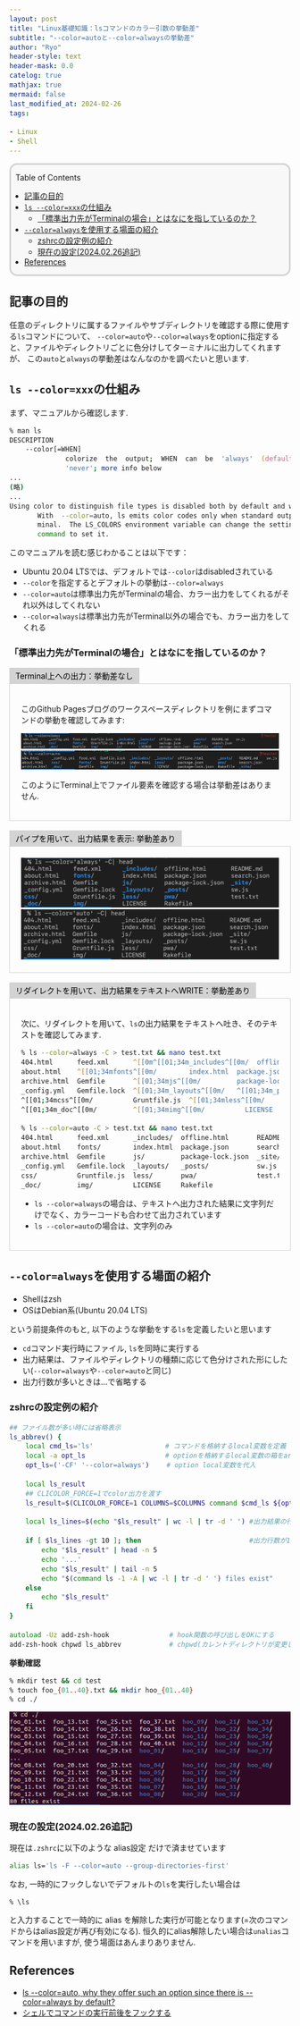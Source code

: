 ```yaml
---
layout: post
title: "Linux基礎知識：lsコマンドのカラー引数の挙動差"
subtitle: "--color=autoと--color=alwaysの挙動差"
author: "Ryo"
header-style: text
header-mask: 0.0
catelog: true
mathjax: true
mermaid: false
last_modified_at: 2024-02-26
tags:

- Linux
- Shell
---
```


<div style='border-radius: 1em; border-style:solid; border-color:#D3D3D3; background-color:#F8F8F8'>

<p class="h4">&nbsp;&nbsp;Table of Contents</p>

<!-- START doctoc generated TOC please keep comment here to allow auto update -->
<!-- DON'T EDIT THIS SECTION, INSTEAD RE-RUN doctoc TO UPDATE -->

- [記事の目的](#%E8%A8%98%E4%BA%8B%E3%81%AE%E7%9B%AE%E7%9A%84)
- [`ls --color=xxx`の仕組み](#ls---colorxxx%E3%81%AE%E4%BB%95%E7%B5%84%E3%81%BF)
  - [「標準出力先がTerminalの場合」とはなにを指しているのか？](#%E6%A8%99%E6%BA%96%E5%87%BA%E5%8A%9B%E5%85%88%E3%81%8Cterminal%E3%81%AE%E5%A0%B4%E5%90%88%E3%81%A8%E3%81%AF%E3%81%AA%E3%81%AB%E3%82%92%E6%8C%87%E3%81%97%E3%81%A6%E3%81%84%E3%82%8B%E3%81%AE%E3%81%8B)
- [`--color=always`を使用する場面の紹介](#--coloralways%E3%82%92%E4%BD%BF%E7%94%A8%E3%81%99%E3%82%8B%E5%A0%B4%E9%9D%A2%E3%81%AE%E7%B4%B9%E4%BB%8B)
  - [zshrcの設定例の紹介](#zshrc%E3%81%AE%E8%A8%AD%E5%AE%9A%E4%BE%8B%E3%81%AE%E7%B4%B9%E4%BB%8B)
  - [現在の設定(2024.02.26追記)](#%E7%8F%BE%E5%9C%A8%E3%81%AE%E8%A8%AD%E5%AE%9A20240226%E8%BF%BD%E8%A8%98)
- [References](#references)

<!-- END doctoc generated TOC please keep comment here to allow auto update -->


</div>

## 記事の目的

任意のディレクトリに属するファイルやサブディレクトリを確認する際に使用する`ls`コマンドについて、
`--color=auto`や`--color=always`をoptionに指定すると、ファイルやディレクトリごとに色分けしてターミナルに出力してくれますが、
この`auto`と`always`の挙動差はなんなのかを調べたいと思います.

## `ls --color=xxx`の仕組み

まず、マニュアルから確認します.

```zsh
% man ls
DESCRIPTION
    --color[=WHEN]
              colorize  the  output;  WHEN  can  be  'always'  (default  if omitted), 'auto', or
              'never'; more info below
...
(略)
...
Using color to distinguish file types is disabled both by default and with --color=never.
       With  --color=auto, ls emits color codes only when standard output is connected to a ter‐
       minal.  The LS_COLORS environment variable can change the settings.   Use  the  dircolors
       command to set it.
```

このマニュアルを読む感じわかることは以下です：

- Ubuntu 20.04 LTSでは、デフォルトでは`--color`はdisabledされている
- `--color`を指定するとデフォルトの挙動は`--color=always`
- `--color=auto`は標準出力先がTerminalの場合、カラー出力をしてくれるがそれ以外はしてくれない
- `--color=always`は標準出力先がTerminal以外の場合でも、カラー出力をしてくれる

### 「標準出力先がTerminalの場合」とはなにを指しているのか？

<div style="display: inline-block; background: #D3D3D3;; border: 1px solid #D3D3D3; padding: 3px 10px;color:black"><span >Terminal上への出力：挙動差なし</span>
</div>

<div style="border: 1px solid #D3D3D3; font-size: 100%; padding: 20px;">

このGithub Pagesブログのワークスペースディレクトリを例にまずコマンドの挙動を確認してみます:

<img src="https://github.com/ryonakimageserver/omorikaizuka/blob/master/%E3%83%96%E3%83%AD%E3%82%B0%E7%94%A8/20220226-ls-always.png?raw=true">

<img src="https://github.com/ryonakimageserver/omorikaizuka/blob/master/%E3%83%96%E3%83%AD%E3%82%B0%E7%94%A8/20220226-ls-auto.png?raw=true">

このようにTerminal上でファイル要素を確認する場合は挙動差はありません. 

</div>

<br>

<div style="display: inline-block; background: #D3D3D3;; border: 1px solid #D3D3D3; padding: 3px 10px;color:black"><span >パイプを用いて、出力結果を表示: 挙動差あり</span>
</div>

<div style="border: 1px solid #D3D3D3; font-size: 100%; padding: 20px;">

<img src="https://github.com/ryonakimageserver/omorikaizuka/blob/master/%E3%83%96%E3%83%AD%E3%82%B0%E7%94%A8/20220226-ls-always-head.png?raw=true">

<img src="https://github.com/ryonakimageserver/omorikaizuka/blob/master/%E3%83%96%E3%83%AD%E3%82%B0%E7%94%A8/20220226-ls-auto-head.png?raw=true">

</div>

<br>

<div style="display: inline-block; background: #D3D3D3;; border: 1px solid #D3D3D3; padding: 3px 10px;color:black"><span >リダイレクトを用いて、出力結果をテキストへWRITE：挙動差あり</span>
</div>

<div style="border: 1px solid #D3D3D3; font-size: 100%; padding: 20px;">

次に、リダイレクトを用いて、`ls`の出力結果をテキストへ吐き、そのテキストを確認してみます.

```zsh
% ls --color=always -C > test.txt && nano test.txt
404.html      feed.xml      ^[[0m^[[01;34m_includes^[[0m/  offline.html       README.md
about.html    ^[[01;34mfonts^[[0m/        index.html  package.json       search.json
archive.html  Gemfile       ^[[01;34mjs^[[0m/         package-lock.json  ^[[01;34m_site^[[0m/
_config.yml   Gemfile.lock  ^[[01;34m_layouts^[[0m/   ^[[01;34m_posts^[[0m/            sw.js
^[[01;34mcss^[[0m/          Gruntfile.js  ^[[01;34mless^[[0m/       ^[[01;34mpwa^[[0m/               test.txt
^[[01;34m_doc^[[0m/         ^[[01;34mimg^[[0m/          LICENSE     Rakefile

% ls --color=auto -C > test.txt && nano test.txt 
404.html      feed.xml      _includes/  offline.html       README.md
about.html    fonts/        index.html  package.json       search.json
archive.html  Gemfile       js/         package-lock.json  _site/
_config.yml   Gemfile.lock  _layouts/   _posts/            sw.js
css/          Gruntfile.js  less/       pwa/               test.txt
_doc/         img/          LICENSE     Rakefile
```

- `ls --color=always`の場合は、テキストへ出力された結果に文字列だけでなく、カラーコードも合わせて出力されています
- `ls --color=auto`の場合は、文字列のみ


</div>

## `--color=always`を使用する場面の紹介

- Shellはzsh
- OSはDebian系(Ubuntu 20.04 LTS)

という前提条件のもと, 以下のような挙動をする`ls`を定義したいと思います

- `cd`コマンド実行時にファイル, `ls`を同時に実行する
- 出力結果は、ファイルやディレクトリの種類に応じて色分けされた形にしたい(`--color=always`や`--color=auto`と同じ)
- 出力行数が多いときは...で省略する


### zshrcの設定例の紹介

```zsh
## ファイル数が多い時には省略表示
ls_abbrev() {
    local cmd_ls='ls'                  # コマンドを格納するlocal変数を定義
    local -a opt_ls                    # optionを格納するlocal変数の箱をarray型で定義
    opt_ls=('-CF' '--color=always')　　 # option local変数を代入

    local ls_result
    ## CLICOLOR_FORCE=1でcolor出力を渡す
    ls_result=$(CLICOLOR_FORCE=1 COLUMNS=$COLUMNS command $cmd_ls ${opt_ls[@]} | sed $'/^\e\[[0-9;]*m$/d')

    local ls_lines=$(echo "$ls_result" | wc -l | tr -d ' ') #出力結果の行数をカウント

    if [ $ls_lines -gt 10 ]; then                           #出力行数が11以上か未満で省略を切り分ける
        echo "$ls_result" | head -n 5
        echo '...'
        echo "$ls_result" | tail -n 5
        echo "$(command ls -1 -A | wc -l | tr -d ' ') files exist"
    else
        echo "$ls_result"
    fi
}

autoload -Uz add-zsh-hook               # hook関数の呼び出しをOKにする
add-zsh-hook chpwd ls_abbrev            # chpwd(カレントディレクトリが変更したとき)をトリガーに ls_abbrevを実行する
```

**挙動確認**

```zsh
% mkdir test && cd test
% touch foo_{01..40}.txt && mkdir hoo_{01..40}
% cd ./
```

<img src="https://github.com/ryonakimageserver/omorikaizuka/blob/master/%E3%83%96%E3%83%AD%E3%82%B0%E7%94%A8/20220226-ls-abbrev.png?raw=true">


### 現在の設定(2024.02.26追記)

現在は`.zshrc`に以下のような alias設定 だけで済ませています

```zsh
alias ls='ls -F --color=auto --group-directories-first'
```

なお, 一時的にフックしないでデフォルトの`ls`を実行したい場合は

```
% \ls
```

と入力することで一時的に alias を解除した実行が可能となります(=次のコマンドからはalias設定が再び有効になる).
恒久的にalias解除したい場合は`unalias`コマンドを用いますが, 使う場面はあんまりありません.


References
----------
- [ls --color=auto, why they offer such an option since there is --color=always by default?](https://unix.stackexchange.com/questions/625214/ls-color-auto-why-they-offer-such-an-option-since-there-is-color-always-by)
- [シェルでコマンドの実行前後をフックする](https://note.hibariya.org/articles/20170219/shell-postexec.html)